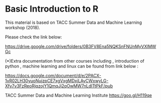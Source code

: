 
# Basic Introduction  to R 




This  material is based on TACC Summer Data and Machine Learning workshop (2018).

Please check the link below:

https://drive.google.com/drive/folders/0B3FV8Ena5NQKSnFNUnMyVXlMWGc


(*)Extra documentation from other courses including , introduction of python , machine learning and linux can be found from link below : 

https://docs.google.com/document/d/e/2PACX-1vR02LH30yuoNujzpCE7xgVxgMDxjLAyCWxwyLG-Xfy7v3FzReoRjqzojY1QmqJj2qOwMW7nLdITtPkF/pub


TACC Summer Data and Machine Learning Institute
https://goo.gl/H119qe
